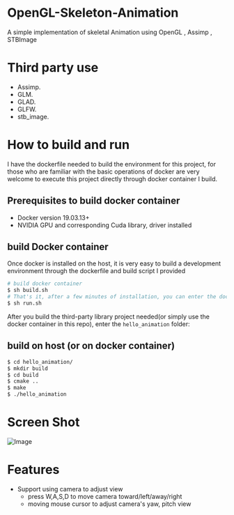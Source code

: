 # OpenGL-Skeleton-Animation
A simple implementation of skeletal Animation using OpenGL , Assimp , STBImage 
# Third party use
- Assimp.
- GLM.
- GLAD.
- GLFW.
- stb_image.

# How to build and run
I have the dockerfile needed to build the environment for this project, for those who are familiar with the basic operations of docker are very welcome to execute this project directly through docker container I build.
## Prerequisites to build docker container
- Docker version 19.03.13+
- NVIDIA GPU and corresponding Cuda library, driver installed
## build Docker container
Once docker is installed on the host, it is very easy to build a development environment through the dockerfile and build script I provided
```bash
# build docker container
$ sh build.sh
# That's it, after a few minutes of installation, you can enter the docker container through run script
$ sh run.sh
```
After you build the third-party library project needed(or simply use the docker container in this repo), enter the `hello_animation` folder:
## build on host (or on docker container) 
```bash
$ cd hello_animation/
$ mkdir build
$ cd build 
$ cmake ..
$ make
$ ./hello_animation
```

# Screen Shot
![Image](result/result.gif)
# Features

- Support using camera to adjust view
    - press W,A,S,D to move camera toward/left/away/right
    - moving mouse cursor to adjust camera's yaw, pitch view
